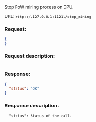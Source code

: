 Stop PoW mining process on CPU.

URL: ```http:://127.0.0.1:11211/stop_mining```
### Request: 
```json
{
}
```
### Request description: 
```

```
### Response: 
```json
{
  "status": "OK"
}
```
### Response description: 
```
  "status": Status of the call.

```
